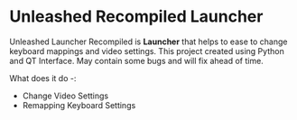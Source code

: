 # Unleashed Recompiled Launcher

Unleashed Launcher Recompiled is **Launcher** that helps to ease to change keyboard mappings and video settings. This project created using Python and QT Interface.
May contain some bugs and will fix ahead of time.

What does it do -:
 - Change Video Settings
 - Remapping Keyboard Settings
